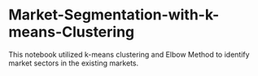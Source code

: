 # Market-Segmentation-with-k-means-Clustering
This notebook utilized k-means clustering and Elbow Method to identify market sectors in the existing markets.
